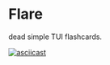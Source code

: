 # Flare

dead simple TUI flashcards.

[![asciicast](https://asciinema.org/a/xVDlFy9O2rQRiSEExlvVAbVcv.png)](https://asciinema.org/a/xVDlFy9O2rQRiSEExlvVAbVcv)
